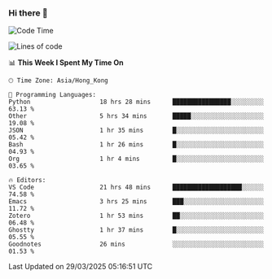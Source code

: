 ### Hi there 👋

<!--
**nicehiro/nicehiro** is a ✨ _special_ ✨ repository because its `README.md` (this file) appears on your GitHub profile.

Here are some ideas to get you started:

- 🔭 I’m currently working on ...
- 🌱 I’m currently learning ...
- 👯 I’m looking to collaborate on ...
- 🤔 I’m looking for help with ...
- 💬 Ask me about ...
- 📫 How to reach me: ...
- 😄 Pronouns: ...
- ⚡ Fun fact: ...
-->

<!--START_SECTION:waka-->
![Code Time](http://img.shields.io/badge/Code%20Time-420%20hrs%2054%20mins-blue)

![Lines of code](https://img.shields.io/badge/From%20Hello%20World%20I%27ve%20Written-1.6%20million%20lines%20of%20code-blue)

📊 **This Week I Spent My Time On** 

```text
🕑︎ Time Zone: Asia/Hong_Kong

💬 Programming Languages: 
Python                   18 hrs 28 mins      ████████████████░░░░░░░░░   63.13 % 
Other                    5 hrs 34 mins       █████░░░░░░░░░░░░░░░░░░░░   19.08 % 
JSON                     1 hr 35 mins        █░░░░░░░░░░░░░░░░░░░░░░░░   05.42 % 
Bash                     1 hr 26 mins        █░░░░░░░░░░░░░░░░░░░░░░░░   04.93 % 
Org                      1 hr 4 mins         █░░░░░░░░░░░░░░░░░░░░░░░░   03.65 % 

🔥 Editors: 
VS Code                  21 hrs 48 mins      ███████████████████░░░░░░   74.58 % 
Emacs                    3 hrs 25 mins       ███░░░░░░░░░░░░░░░░░░░░░░   11.72 % 
Zotero                   1 hr 53 mins        ██░░░░░░░░░░░░░░░░░░░░░░░   06.48 % 
Ghostty                  1 hr 37 mins        █░░░░░░░░░░░░░░░░░░░░░░░░   05.55 % 
Goodnotes                26 mins             ░░░░░░░░░░░░░░░░░░░░░░░░░   01.53 % 
```


 Last Updated on 29/03/2025 05:16:51 UTC
<!--END_SECTION:waka-->
